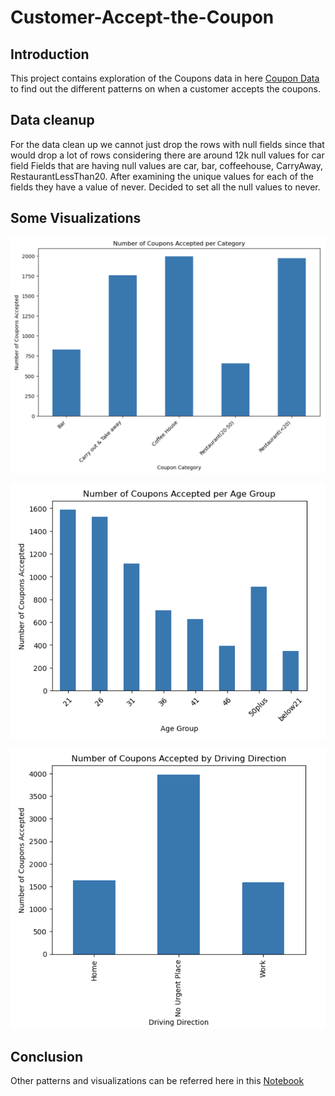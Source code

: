 # Customer-Accept-the-Coupon

## Introduction
This project contains exploration of the Coupons data in here [Coupon Data](data/coupons.csv) to find out the different patterns on when a customer accepts the coupons.

## Data cleanup
For the data clean up we cannot just drop the rows with null fields since that would drop a lot of rows considering there are around 12k null values for car field
Fields that are having null values are car, bar, coffeehouse, CarryAway, RestaurantLessThan20. After examining the unique values for each of the fields they have a value of never. Decided to set all the null values to never.

## Some Visualizations
![Coupons Accepted per Category](images/CouponsPerCategory.png)


![Coupons Accepted per Age](images/CouponsPerAge.png)


![Coupons Accepted per Driving Direction](images/CouponsPerDriving.png)

## Conclusion
Other patterns and visualizations can be referred here in this  [Notebook](prompt.ipynb)
